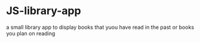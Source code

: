 # JS-library-app
a small library app to display books that yuou have read in the past or books you plan on reading
